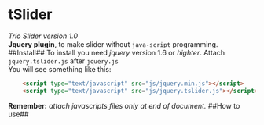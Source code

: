 tSlider
=======
*Trio Slider version 1.0*<br>
**Jquery plugin**, to make slider without ```java-script``` programming.<br>
##Install##
To install you need *jquery* version 1.6 or *highter*. Attach ```jquery.tslider.js``` after ```jquery.js```<br>
You will see something like this:
```html
    <script type="text/javascript" src="js/jquery.min.js"></script>
    <script type="text/javascript" src="js/jquery.tslider.js"></script>
```
**Remember:** *attach javascripts files only at end of document.*
##How to use##
